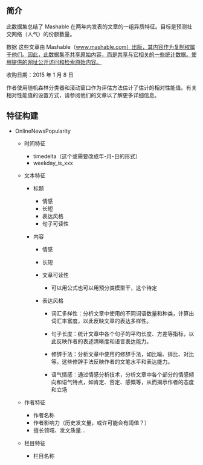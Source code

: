 ## 简介

此数据集总结了 Mashable 在两年内发表的文章的一组异质特征。目标是预测社交网络（人气）的份额数量。

数据
这些文章由 Mashable（www.mashable.com）出版，其内容作为复制权属于他们。因此，此数据集不共享原始内容，而是共享与它相关的一些统计数据。使用提供的网址公开访问和检索原始内容。

收购日期：2015 年 1 月 8 日

作者使用随机森林分类器和滚动窗口作为评估方法估计了估计的相对性能值。有关相对性能值的设置方式，请参阅他们的文章以了解更多详细信息。

## 特征构建

- OnlineNewsPopularity

  - 时间特征

    - timedelta（这个或需要改成年-月-日的形式）
    - weekday_is_xxx

  - 文本特征

    - 标题
      - 情感
      - 长短
      - 表达风格
      - 句子可读性
    - 内容

      - 情感
      - 长短
      - 文章可读性
        - 可以用公式也可以用预分类模型干，这个待定
      - 表达风格

        - 词汇多样性：分析文章中使用的不同词语数量和种类，计算出词汇丰富度，以此反映文章的表达多样性。

        - 句子长度：统计文章中各个句子的平均长度、方差等指标，以此反映作者的表述清晰度和语言表达能力。

        - 修辞手法：分析文章中使用的修辞手法，如比喻、排比、对比等。这些修辞手法反映作者的文笔水平和表达能力。

        - 语气情感：通过情感分析技术，分析文章中各个部分的情感倾向和语气特点，如肯定、否定、感慨等，从而揭示作者的态度和立场

  - 作者特征

    - 作者名称
    - 作者影响力（历史发文量，或许可能会有阈值？）
    - 擅长领域、发文质量...

  - 栏目特征
    - 栏目名称
